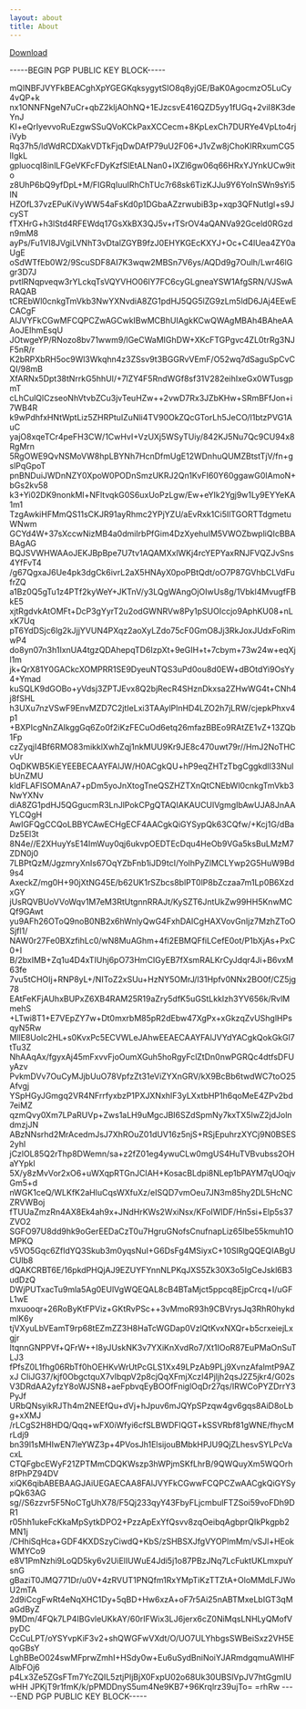```yaml
---
layout: about
title: About
---
```


[Download](dmitry@h.rdw.re.asc)

-----BEGIN PGP PUBLIC KEY BLOCK-----

mQINBFJVYFkBEACghXpYGEGKqksygytSIO8q8yjGE/BaK0AgocmzO5LuCy4vQP+k
nx1ONNFNgeN7uCr+qbZ2kljAOhNQ+1EJzcsvE416QZD5yy1fUGq+2viI8K3deYnJ
KI+eQrIyevvoRuEzgwSSuQVoKCkPaxXCCecm+8KpLexCh7DURYe4VpLto4rjiVyb
Rq37h5/ldWdRCDXakVDTkFjqDwDAfP79uU2F06+J1vZw8jChoKIRRxumCG5lIgkL
gpluocqI8inlLFGeVKFcFDyKzfSlEtALNan0+lXZl6gw06q66HRxYJYnkUCw9ito
z8UhP6bQ9yfDpL+M/FIGRqIuuIRhChTUc7r68sk6TizKJJu9Y6YoInSWn9sYi5lN
HZOfL37vzEPuKiVyWW54aFsKd0p1DGbaAZzrwubiB3p+xqp3QFNutIgl+s9JcyST
fTXHrG+h3lStd4RFEWdq17GsXkBX3QJ5v+rTSrOV4aQANVa92Gceld0RGzdn9mM8
ayPs/Fu1VI8JVgiLVNhT3vDtalZGYB9fzJ0EHYKGEcKXYJ+Oc+C4lUea4ZY0aUgE
oSdWTfEb0W2/9ScuSDF8AI7K3wqw2MBSn7V6ys/AQDd9g7Oulh/Lwr46lGgr3D7J
pvtlRNqpveqw3rYLckqTsVQYVHO06IY7FC6cyGLgneaYSW1AfgSRN/VJSwARAQAB
tCREbWl0cnkgTmVkb3NwYXNvdiA8ZG1pdHJ5QG5lZG9zLm5ldD6JAj4EEwECACgF
AlJVYFkCGwMFCQPCZwAGCwkIBwMCBhUIAgkKCwQWAgMBAh4BAheAAAoJEIhmEsqU
JOtwgeYP/RNozo8bv71wwm9/lGeCWaMIGhDW+XKcFTGPgvc4ZL0trRg3NJF5nR/r
K2bRPXbRH5oc9Wl3Wkqhn4z3ZSsv9t3BGGRvVEmF/O52wq7dSaguSpCvCQI/98mB
XfARNx5Dpt38tNrrkG5hhUl/+7lZY4F5RndWGf8sf31V282eihIxeGx0WTusgpmT
cLhCulQlCzseoNhVtvbZCu3jvTeuHZw++2vwD7Rx3JZbKHw+SRmBFfJon+i7WB4R
k9wPdhfxHNtWptLiz5ZHRPtuIZuNli4TV90OkZQcGTorLh5JeCO/l1btzPVG1AuC
yajO8xqeTCr4peFH3CW/1CwHvI+VzUXj5WSyTUiy/842KJ5Nu7Qc9CU94x8RgMrn
5RgOWE9QvNSMoVW8hpLBYNh7HcnDfmUgE12WDnhuQUMZBtstTjV/fn+gslPqGpoT
pnBNDuiJWDnNZY0XpoW0PODnSmzUKRJ2Qn1KvFI60Y60ggawG0IAmoN+bGs2kv58
k3+Yi02DK9nonkMl+NFltvqkG0S6uxUoPzLgw/Ew+eYIk2Ygj9w1Ly9EYYeKA1m1
TzgAwkiHFMmQS11sCKJR91ayRhmc2YPjYZU/aEvRxk1Ci5IlTGORTTdgmetuWNwm
GCYd4W+37sXccwNizMB4a0dmiIrbPfGim4DzXyehuIM5VWOZbwpliQIcBBABAgAG
BQJSVWHWAAoJEKJBpBpe7U7tv1AQAMXxlWKj4rcYEPYaxRNJFVQZJvSns4YfFvT4
/g67QgxaJ6Ue4pk3dgCk6ivrL2aX5HNAyX0poPBtQdt/oO7P87GVhbCLVdFufrZQ
a1Bz0Q5gTu1z4PTf2kyWeY+JKTnV/y3LQgWAngOjOIwUs8g/1Vbkl4MvugfFBkE5
xjtRgdvkAtOMFt+DcP3gYyrT2u2odGWNRVw8Py1pSUOIccjo9AphKU08+nLxK7Uq
pT6YdDSjc6lg2kJjjYVUN4PXqz2aoXyLZdo75cF0GmO8Jj3RkJoxJUdxFoRimwP4
do8yn07n3h1IxnUA4tgzQDAhepqTD6IzpXt+9eGIH+t+7cbym+73w24w+eqXjl1m
jk+QrX81Y0GACkcXOMPRR1SE9DyeuNTQS3uPd0ou8d0EW+dBOtdYi9OsYy4+Ymad
kuSQLK9dGOBo+yVdsj3ZPTJEvx8Q2bjRecR4SHznDkxsa2ZHwWG4t+CNh4j8fSHL
h3UXu7nzVSwF9EnvMZD7C2jtIeLxi3TAAylPlnHD4LZO2h7jLRW/cjepkPhxv4p1
+BXPIcgNnZAIkggGq6Zo0f2iKzFECuOd6etq26mfazBBEo9RAtZE1vZ+13ZQb1Fp
czZyqjI4Bf6RMO83mikklXwhZqj1nkMUU9Kr9JE8c470uwt79r//HmJ2NoTHCvUr
OqDKWB5KiEYEEBECAAYFAlJW/H0ACgkQU+hP9eqZHTzTbgCggkdll33NulbUnZMU
kldFLAFlSOMAnA7+pDm5yoJnXtogTneQSZHZTXnQtCNEbWl0cnkgTmVkb3NwYXNv
diA8ZG1pdHJ5QGgucmR3LnJlPokCPgQTAQIAKAUCUlVgmgIbAwUJA8JnAAYLCQgH
AwIGFQgCCQoLBBYCAwECHgECF4AACgkQiGYSypQk63CQfw/+Kcj1G/dBaDz5El3t
8N4e//E2XHuyYsE14ImWuy0qj6ukvpOEDTEcDqu4HeOb9VGa5ksBuLMzM7ZDN0j0
7LBPtQzM/JgzmryXnIs67OqYZbFnb1iJD9tcI/YolhPyZlMCLYwp2G5HuW9Bd9s4
AxeckZ/mg0H+90jXtNG45E/b62UK1rSZbcs8blPT0lP8bZczaa7m1Lp0B6XzdxGY
jUsRQVBUoVVoWqv1M7eM3RtUtgnnRRAJt/KySZT6JntUkZw99HH5KnwMCQf9GAwt
yu9AFh26OToQ9noB0NB2x6hWnlyQwG4FxhDAICgHAXVovGnIjz7MzhZToOSjfl1/
NAW0r27Fe0BXzfihLc0/wN8MuAGhm+4fi2EBMQFfiLCefE0ot/P1bXjAs+PxC0+I
B/2bxIMB+Zq1u4D4xTIUhj6pO73HmCIGyEB7fXsmRALKrCyJdqr4Ji+B6vxM63fe
7vu5tCHOIj+RNP8yL+/NIToZ2xSUu+HzNY5OMrJ/l31Hpfv0NNx2BO0f/CZ5jg78
EAtFeKFjAUhxBUPxZ6XB4RAM25R19aZry5dfK5uGStLkkIzh3YV656k/RvlMmehS
+LTwi8T1+E7VEpZY7w+Dt0mxrbM85pR2dEbw47XgPx+xGkzqZvUShglHPsqyN5Rw
MllE8Uolc2HL+s0KvxPc5ECVWLeJAhwEEAECAAYFAlJVYdYACgkQokGkGl7tTu3Z
NhAAqAx/fgyxAj45mFxvvFjoOumXGuh5hoRgyFclZtDn0nwPGRQc4dtfsDFUyAzv
PvkmDVv7OuCyMJjbUuO78VpfzZt31eViZYXnGRV/kX9BcBb6twdWC7toO25Afvgj
YSpHGyJGmgq2VR4NFrrfyxbzP1PXJXNxhIF3yLXxtbHP1h6qoMeE4ZPv2bd7eiMZ
qzmQvy0Xm7LPaRUVp+Zws1aLH9uMgcJBI6SZdSpmNy7kxTX5IwZ2jdJolndmzjJN
ABzNNsrhd2MrAcedmJsJ7XhROuZ01dUV16z5njS+RSjEpuhrzXYCj9N0BSES2yhl
jCzlOL85Q2rThp8DWemn/sa+z2fZ01eg4ywuCLw0mgUS4HuTVBvubss2OHaYYpkl
5X/y8zMvVor2xO6+uWXqpRTGnJCIAH+KosacBLdpi8NLep1bPAYM7qUOqjvGm5+d
nWGK1ceQ/WLKfK2aHluCqsWXfuXz/eISQD7vmOeu7JN3m85hy2DL5HcNCZRVWBoj
fTUUaZmzRn4AX8Ek4ah9x+JNdHrKWs2WxiNsx/KFoIWlDF/Hn5si+Elp5s37ZVO2
SGFO97U8dd9hk9oGerEEDaCzT0u7HgruGNofsCnufnapLiz65Ibe55kmuh1OMPKQ
v5VO5Gqc6ZfldYQ3Skub3m0yqsNuI+G6DsFg4MSiyxC+10SIRgQQEQIABgUCUlb8
dQAKCRBT6E/16pkdPHQjAJ9EZUYFYnnNLPKqJXS5Zk30X3o5IgCeJskl6B3udDzQ
DWjPUTxacTu9mla5Ag0EUlVgWQEQAL8cB4BTaMjct5ppcq8EjpCrcq+I/uGFL1wE
mxuooqr+26RoByKtFPViz+GKtRvPSc++3vMmoR93h9CBVrysJq3RhR0hykdmlK6y
tjVXyuLbVEamT9rp68tEZmZZ3H8HaTcWGDap0VzlQtKvxNXQr+b5crxeiejLxgjr
ItqnnGNPPVf+QFrW++I8yJUskNK3v7YXiKnXvdRo7/Xt1IOoR87EuPMaOnSuTLJ3
fPfsZ0L1fhg06RbTf0hOEHKvWrUtPcGLS1Xx49LPzAb9PLj9XvnzAfalmtP9AZxJ
CliJG37/kjf0ObgctquX7vIbqpV2p8cjQqXFmjXczI4Pjljh2qsJ2Z5jkr4/G02s
V3DRdAA2yfzY8oWJSN8+aeFpbvqEyBOOfFniglOqDr27qs/IRWCoPYZDrrY3PyJf
URbQNsyikRJTh4m2NEEfQu+dVj+hJpuv6mJQYpSPzqw4gv6gqs8AiD8oLbg+xXMJ
/rLCgS2H8HDQ/Qqq+wFX0iWfyi6cfSLBWDFlQGT+kSSVRbf81gWNE/fhycMrLdj9
bn39l1sMHIwEN7leYWZ3p+4PVosJh1ElsijouBMbkHPJU9QjZLhesvSYLPcVacxL
CTQFgbcEWyF21ZPTMmCDQKWszp3hWPjmSKfLhrB/9QWQuyXm5WQOrh8fPhPZ94DV
xiQK6qibABEBAAGJAiUEGAECAA8FAlJVYFkCGwwFCQPCZwAACgkQiGYSypQk63AG
sg//S6zzvr5F5NoCTgUhX78/F5Qj233qyY43FbyFLjcmbulFTZSoi59voFDh9DR1
r05hh1ukeFcKkaMpSytkDPO2+PzzApExYfQsvv8zqOeibqAgbprQIkPkgpb2MN1j
/CHhiSqHca+GDF4KXDSzyCiwdQ+KbS/zSHBSXJfgVYOPlmMm/vSJl+HEokWMYCo9
e8V1PmNzhi9LoQD5ky6v2UiElIUWuE4Jdi5j1o87PBzJNq7LcFuktUKLmxpuYsnG
gBaziT0JMQ771Dr/u0V+4zRVUT1PNQfm1RxYMpTiKzTTZtA+OloMMdLFJWoU2mTA
2d9iCcgFwRt4eNqXHC1Dy+5qBD+Hw6xzA+oF7r5Ai25nABTMxeLbIGT3qMaGdByZ
9MDm/4FQk7LP4IBGvleUKkAY/60rIFWix3LJ6jerx6cZ0NiMqsLNHLyQMofVpyDC
CcCuLPT/oYSYvpKiF3v2+shQWGFwVXdt/O/UO7ULYhbgsSWBeiSxz2VH5EqoGBsY
LghBBeO024swMFprwZmhI+HSdy0w+Eu6uSydBniNoiYJARmdgqmuAWlHFAIbFOj6
p4Lx3Ze5ZGsFTm7YcZQIL5ztjPIjBjX0FxpU02o68Uk30UBSlVpJV7htGgmlUwHH
JPKjT9r1fmK/k/pPMDDnyS5um4Ne9KB7+96Krqlrz39ujTo=
=rhRw
-----END PGP PUBLIC KEY BLOCK-----
